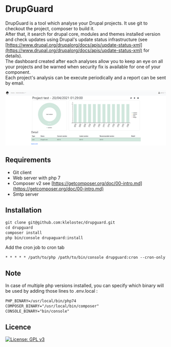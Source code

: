 # DrupGuard
DrupGuard is a tool which analyse your Drupal projects. It use git to checkout the project, composer to build it.  
After that, it search for drupal core, modules and themes installed version and check updates using Drupal's update status infrastructure (see [https://www.drupal.org/drupalorg/docs/apis/update-status-xml](https://www.drupal.org/drupalorg/docs/apis/update-status-xml) for details).  
The dashboard created after each analyses allow you to keep an eye on all your projects and be warned when security fix is available for one of your component.  
Each project's analysis can be execute periodically and a report can be sent by email.

![Screenshot](./screen.png?raw=true "Screenshot")


## Requirements
* Git client
* Web server with php 7
* Composer v2 see [https://getcomposer.org/doc/00-intro.md](https://getcomposer.org/doc/00-intro.md)
* Smtp server

## Installation
```
git clone git@github.com:klelostec/drupguard.git
cd drupguard
composer install
php bin/console drupaguard:install
```

Add the cron job to cron tab
```
* * * * * /path/to/php /path/to/bin/console drupguard:cron --cron-only
```

## Note
In case of multiple php versions installed, you can specify which binary will be used by adding those lines to .env.local :
```
PHP_BINARY=/usr/local/bin/php74
COMPOSER_BINARY="/usr/local/bin/composer"
CONSOLE_BINARY="bin/console"
```

## Licence
[![License: GPL v3](https://img.shields.io/badge/License-GPLv3-blue.svg)](https://www.gnu.org/licenses/gpl-3.0)
